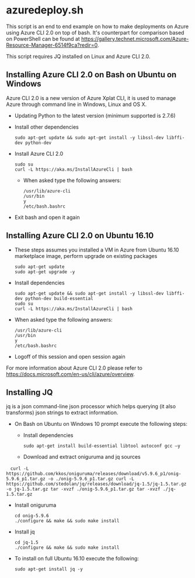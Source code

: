 # azuredeploy.sh

This script is an end to end example on how to make deployments on Azure using Azure CLI 2.0 on top of bash. It's counterpart for comparison based on PowerShell can be found at https://gallery.technet.microsoft.com/Azure-Resource-Manager-6514f9ca?redir=0. 

This script requires JQ installed on Linux and Azure CLI 2.0.

## Installing Azure CLI 2.0 on Bash on Ubuntu on Windows
Azure CLI 2.0 is a new version of Azure Xplat CLI, it is used to manage Azure through command line in Windows, Linux and OS X.

* Updating Python to the latest version (minimum supported is 2.7.6)
* Install other dependencies

  ```
  sudo apt-get update && sudo apt-get install -y libssl-dev libffi-dev python-dev
  ```
  
* Install Azure CLI 2.0

  ```
  sudo su
  curl -L https://aka.ms/InstallAzureCli | bash
  ```
  
  * When asked type the following answers:
  
    ```
    /usr/lib/azure-cli
    /usr/bin
    y
    /etc/bash.bashrc
    ```
    
* Exit bash and open it again

## Installing Azure CLI 2.0 on Ubuntu 16.10

* These steps assumes you installed a VM in Azure from Ubuntu 16.10 marketplace image, perform upgrade on existing packages

  ```
  sudo apt-get update
  sudo apt-get upgrade -y
  ```
  
* Install dependencies

  ```
  sudo apt-get update && sudo apt-get install -y libssl-dev libffi-dev python-dev build-essential
  sudo su
  curl -L https://aka.ms/InstallAzureCli | bash
  ```

* When asked type the following answers:
  
    ```
    /usr/lib/azure-cli    
    /usr/bin
    y
    /etc/bash.bashrc
    ```
    
* Logoff of this session and open session again

For more information about Azure CLI 2.0 please refer to https://docs.microsoft.com/en-us/cli/azure/overview.

## Installing JQ 
jq is a json command-line json processor which helps querying (it also transforms) json strings to extract information.

* On Bash on Ubuntu on Windows 10 prompt execute the following steps:

  * Install dependencies
  
    ```
    sudo apt-get install build-essential libtool autoconf gcc –y
    ```

  * Download and extract oniguruma and jq sources

    ```
    curl -L https://github.com/kkos/oniguruma/releases/download/v5.9.6_p1/onig-5.9.6_p1.tar.gz -o ./onig-5.9.6_p1.tar.gz
    curl -L https://github.com/stedolan/jq/releases/download/jq-1.5/jq-1.5.tar.gz -o jq-1.5.tar.gz
    tar -xvzf ./onig-5.9.6_p1.tar.gz
    tar -xvzf ./jq-1.5.tar.gz
    ```

  * Install oniguruma
  
    ```  
    cd onig-5.9.6
    ./configure && make && sudo make install
    ```

  * Install jq

    ```
    cd jq-1.5
    ./configure && make && sudo make install
    ```

* To install on full Ubuntu 16.10 execute the following:
  
  ```
  sudo apt-get install jq -y
  ```